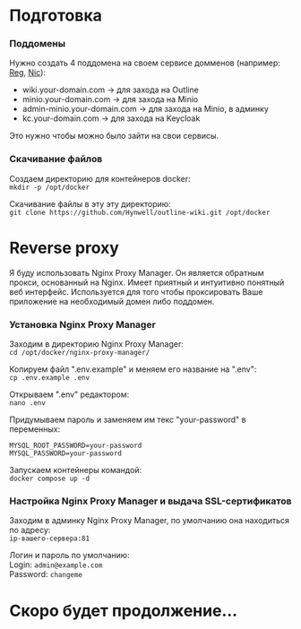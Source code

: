 # Подготовка

### Поддомены

Нужно создать 4 поддомена на своем сервисе домменов (например: [Reg](https://www.reg.ru/domain/shop/), [Nic](https://www.nic.ru/catalog/domains/)):

* wiki.your-domain.com -> для захода на Outline
* minio.your-domain.com -> для захода на Minio
* admin-minio.your-domain.com -> для захода на Minio, в админку
* kc.your-domain.com -> для захода на Keycloak  

Это нужно чтобы можно было зайти на свои сервисы.

### Скачивание файлов

Создаем директорию для контейнеров docker:  
`mkdir -p /opt/docker`

Скачивание файлы в эту эту директорию:  
`git clone https://github.com/Hynwell/outline-wiki.git /opt/docker`

# Reverse proxy

Я буду использовать Nginx Proxy Manager. Он является обратным прокси, основанный на Nginx. Имеет приятный и интуитивно понятный веб интерфейс.
Используется для того чтобы проксировать Ваше приложение на необходимый домен либо поддомен.

### Установка Nginx Proxy Manager
Заходим в директорию Nginx Proxy Manager:  
`cd /opt/docker/nginx-proxy-manager/`

Копируем файл ".env.example" и меняем его название на ".env":  
`cp .env.example .env`

Открываем ".env" редактором:  
`nano .env`

Придумываем пароль и заменяем им текс "your-password" в переменных:
```
MYSQL_ROOT_PASSWORD=your-password
MYSQL_PASSWORD=your-password
```

Запускаем контейнеры командой:  
`docker compose up -d`

### Настройка Nginx Proxy Manager и выдача SSL-сертификатов

Заходим в админку Nginx Proxy Manager, по умолчанию она находиться по адресу:  
`ip-вашего-сервера:81`

Логин и пароль по умолчанию:  
Login: `admin@example.com`  
Password: `changeme`

# Скоро будет продолжение...


